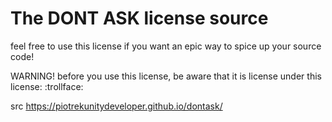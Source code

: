 # The DONT ASK license source
feel free to use this license if you want an epic way to spice up your source code!

WARNING!
before you use this license, be aware that it is license under this license: :trollface:


src
https://piotrekunitydeveloper.github.io/dontask/
